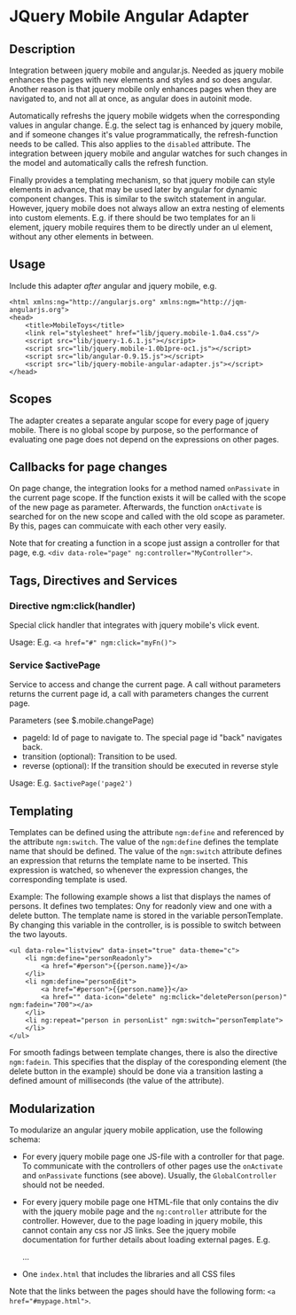 JQuery Mobile Angular Adapter
=====================

Description
-------------

Integration between jquery mobile and angular.js. Needed as jquery mobile
enhances the pages with new elements and styles and so does angular. Another reason is
that jquery mobile only enhances pages when they are navigated to, and not
all at once, as angular does in autoinit mode.

Automatically refreshs the jquery mobile widgets when the corresponding
values in angular change.
E.g. the select tag is enhanced by jquery mobile,
and if someone changes it's value programmatically, the refresh-function needs to be called.
This also applies to the `disabled` attribute.
The integration between jquery mobile and angular watches for such changes in the model
and automatically calls the refresh function.

Finally provides a templating mechanism, so that jquery mobile can style elements in advance,
that may be used later by angular for dynamic component changes. This is similar to the switch
statement in angular. However, jquery mobile does not always allow an extra nesting of elements
into custom elements. E.g. if there should be two templates for an li element,
jquery mobile requires them to be directly under an ul element, without any other elements in between.


Usage
---------

Include this adapter _after_ angular and jquery mobile, e.g.


    <html xmlns:ng="http://angularjs.org" xmlns:ngm="http://jqm-angularjs.org">
    <head>
        <title>MobileToys</title>
        <link rel="stylesheet" href="lib/jquery.mobile-1.0a4.css"/>
        <script src="lib/jquery-1.6.1.js"></script>
        <script src="lib/jquery.mobile-1.0b1pre-oc1.js"></script>
        <script src="lib/angular-0.9.15.js"></script>
        <script src="lib/jquery-mobile-angular-adapter.js"></script>
    </head>


Scopes
-----------
The adapter creates a separate angular scope for every page of jquery mobile.
There is no global scope by purpose, so the performance of evaluating one page does not depend
on the expressions on other pages.

Callbacks for page changes
--------------
On page change, the integration looks for a method named `onPassivate` in the
current page scope. If the function exists it will
be called with the scope of the new page as parameter.
Afterwards, the function `onActivate` is searched for on the new scope
and called with the old scope as parameter. By this, pages can commuicate with each other
very easily.

Note that for creating a function in a scope just assign a controller for that page,
e.g. `<div data-role="page" ng:controller="MyController">`.


Tags, Directives and Services
-----------

### Directive ngm:click(handler)
Special click handler that integrates with jquery mobile's vlick event.

Usage: E.g. `<a href="#" ngm:click="myFn()">`


### Service $activePage
Service to access and change the current page.
A call without parameters returns the current page id, a call with parameters
changes the current page.

Parameters (see $.mobile.changePage)
- pageId: Id of page to navigate to. The special page id "back" navigates back.
- transition (optional): Transition to be used.
- reverse (optional): If the transition should be executed in reverse style

Usage: E.g. `$activePage('page2')`


Templating
-----------
Templates can be defined using the attribute `ngm:define` and referenced by the attribute
`ngm:switch`. The value of the `ngm:define` defines the template name that should be defined.
The value of the `ngm:switch` attribute defines an expression that returns the template name
to be inserted. This expression is watched, so whenever the expression changes,
the corresponding template is used.

Example:
The following example shows a list that displays the names of persons.
It defines two templates: Ony for readonly view and one with a delete button.
The template name is stored in the variable personTemplate. By changing this
variable in the controller, is is possible to switch between the two layouts.


    <ul data-role="listview" data-inset="true" data-theme="c">
        <li ngm:define="personReadonly">
		    <a href="#person">{{person.name}}</a>
        </li>
        <li ngm:define="personEdit">
            <a href="#person">{{person.name}}</a>
            <a href="" data-icon="delete" ng:mclick="deletePerson(person)" ngm:fadein="700"></a>
        </li>
        <li ng:repeat="person in personList" ngm:switch="personTemplate">
        </li>
    </ul>


For smooth fadings between template changes, there is also the directive `ngm:fadein`.
This specifies that the display of the coresponding element (the delete button in the example)
should be done via a transition lasting a defined amount of milliseconds (the value of the attribute).



Modularization
---------------
To modularize an angular jquery mobile application, use the following schema:

- For every jquery mobile page one JS-file with a controller for that page.
  To communicate with the controllers of other pages use the
  `onActivate` and `onPassivate` functions (see above). Usually, the `GlobalController` should
  not be needed.
- For every jquery mobile page one HTML-file that only contains
  the div with the jquery mobile page and the `ng:controller` attribute for the controller.
  However, due to the page loading in jquery mobile, this cannot contain any css nor JS links.
  See the jquery mobile documentation for further details about loading external pages.
  E.g.


    <html>
        <body>
            <div id="mypage" data-role="page" ng:controller="MyPageController">
            ...
            </div>
        </body>
    </html>


- One `index.html` that includes the libraries and all CSS files

Note that the links between the pages should have the following form: `<a href="#mypage.html">`.

